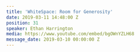 ```yaml
---
title: 'WhiteSpace: Room for Generosity'
date: 2019-03-11 14:48:00 Z
position: 31
speaker: Ethan Harrington
media: https://www.youtube.com/embed/bgOWnYZLH68
message_date: 2019-03-10 00:00:00 Z
---
```


